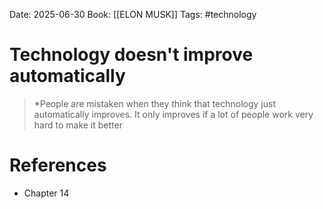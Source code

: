 Date: 2025-06-30
Book: [[ELON MUSK]]
Tags: #technology 
# Technology doesn't improve automatically

>*People are mistaken when they think that technology just automatically improves. It only improves if a lot of people work very hard to make it better 

# References
- Chapter 14